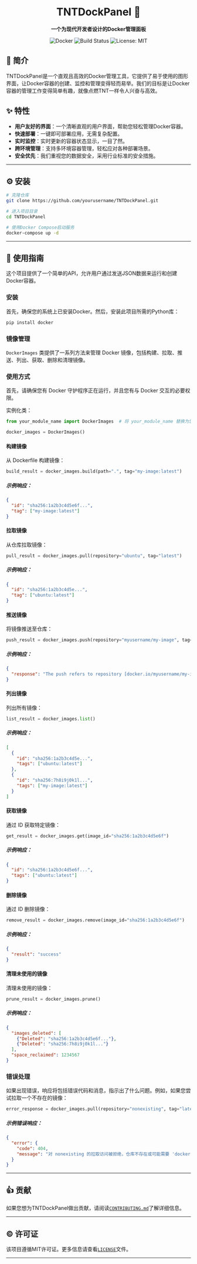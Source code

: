 

<div align="center">

# TNTDockPanel 🚀

**一个为现代开发者设计的Docker管理面板**

![Docker](https://img.shields.io/badge/Docker-Container-blue.svg)
![Build Status](https://img.shields.io/badge/build-passing-brightgreen.svg)
![License: MIT](https://img.shields.io/badge/License-MIT-yellow.svg)

</div>



## 📜 简介

TNTDockPanel是一个直观且高效的Docker管理工具，它提供了易于使用的图形界面，让Docker容器的创建、监控和管理变得轻而易举。我们的目标是让Docker容器的管理工作变得简单有趣，就像点燃TNT一样令人兴奋与高效。


## ✨ 特性

- **用户友好的界面**：一个清晰直观的用户界面，帮助您轻松管理Docker容器。
- **快速部署**：一键即可部署应用，无需复杂配置。
- **实时监控**：实时更新的容器状态显示，一目了然。
- **跨环境管理**：支持多环境容器管理，轻松应对各种部署场景。
- **安全优先**：我们重视您的数据安全，采用行业标准的安全措施。

---

## ⚙️ 安装

```bash
# 克隆仓库
git clone https://github.com/yourusername/TNTDockPanel.git

# 进入项目目录
cd TNTDockPanel

# 使用Docker Compose启动服务
docker-compose up -d
```

---

## 📖 使用指南

这个项目提供了一个简单的API，允许用户通过发送JSON数据来运行和创建Docker容器。

### 安装

首先，确保您的系统上已安装Docker。然后，安装此项目所需的Python库：

```bash
pip install docker
```
### 镜像管理


`DockerImages` 类提供了一系列方法来管理 Docker 镜像，包括构建、拉取、推送、列出、获取、删除和清理镜像。

### 使用方式

首先，请确保您有 Docker 守护程序正在运行，并且您有与 Docker 交互的必要权限。

实例化类：

```python
from your_module_name import DockerImages  # 将 your_module_name 替换为您模块的实际名称

docker_images = DockerImages()
```

#### 构建镜像

从 Dockerfile 构建镜像：

```python
build_result = docker_images.build(path=".", tag="my-image:latest")
```

##### 示例响应：

```json
{
  "id": "sha256:1a2b3c4d5e6f...",
  "tag": ["my-image:latest"]
}
```

#### 拉取镜像

从仓库拉取镜像：

```python
pull_result = docker_images.pull(repository="ubuntu", tag="latest")
```

##### 示例响应：

```json
{
  "id": "sha256:1a2b3c4d5e...",
  "tag": ["ubuntu:latest"]
}
```

#### 推送镜像

将镜像推送至仓库：

```python
push_result = docker_images.push(repository="myusername/my-image", tag="latest")
```

##### 示例响应：

```json
{
  "response": "The push refers to repository [docker.io/myusername/my-image]"
}
```

#### 列出镜像

列出所有镜像：

```python
list_result = docker_images.list()
```

##### 示例响应：

```json
[
  {
    "id": "sha256:1a2b3c4d5e...",
    "tags": ["ubuntu:latest"]
  },
  {
    "id": "sha256:7h8i9j0k1l...",
    "tags": ["my-image:latest"]
  }
]
```

#### 获取镜像

通过 ID 获取特定镜像：

```python
get_result = docker_images.get(image_id="sha256:1a2b3c4d5e6f")
```

##### 示例响应：

```json
{
  "id": "sha256:1a2b3c4d5e6f...",
  "tags": ["ubuntu:latest"]
}
```

#### 删除镜像

通过 ID 删除镜像：

```python
remove_result = docker_images.remove(image_id="sha256:1a2b3c4d5e6f")
```

##### 示例响应：

```json
{
  "result": "success"
}
```

#### 清理未使用的镜像

清理未使用的镜像：

```python
prune_result = docker_images.prune()
```

##### 示例响应：

```json
{
  "images_deleted": [
    {"Deleted": "sha256:1a2b3c4d5e6f..."},
    {"Deleted": "sha256:7h8i9j0k1l..."}
  ],
  "space_reclaimed": 1234567
}
```

### 错误处理

如果出现错误，响应将包括错误代码和消息，指示出了什么问题。例如，如果您尝试拉取一个不存在的镜像：

```python
error_response = docker_images.pull(repository="nonexisting", tag="latest")
```

##### 示例错误响应：

```json
{
  "error": {
    "code": 404,
    "message": "对 nonexisting 的拉取访问被拒绝，仓库不存在或可能需要 'docker login'：拒绝：请求访问资源被拒绝"
  }
}
```






---

## 👍 贡献

如果您想为TNTDockPanel做出贡献，请阅读[`CONTRIBUTING.md`](CONTRIBUTING.md)了解详细信息。

---

## ©️ 许可证

该项目遵循MIT许可证。更多信息请查看[`LICENSE`](LICENSE)文件。

---
